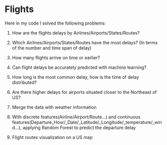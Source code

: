 # Flights
Here in my code I solved the following problems:
 
1) How are the flights delays by Airlines/Airports/States/Routes?

2) Which Airlines/Airports/States/Routes have the most delays? (In terms of the number and time span of delay)

3) How many flights arrive on time or earlier?

4) Can flight delays be accurately predicted with machine learning?

5) How long is the most common delay, how is the time of delay distributed?

6) Are there higher delays for airports situated closer to the Northeast of US?

7) Merge the data with weather information 

8) With discrete features(Airline/Airport/Route...) and continuous features(Departure_Hour/_Date/_Latitude/_Longitude/_temperature/_wind...), applying Random Forest to predict the departure delay 

9) Flight routes visualization on a US map 
